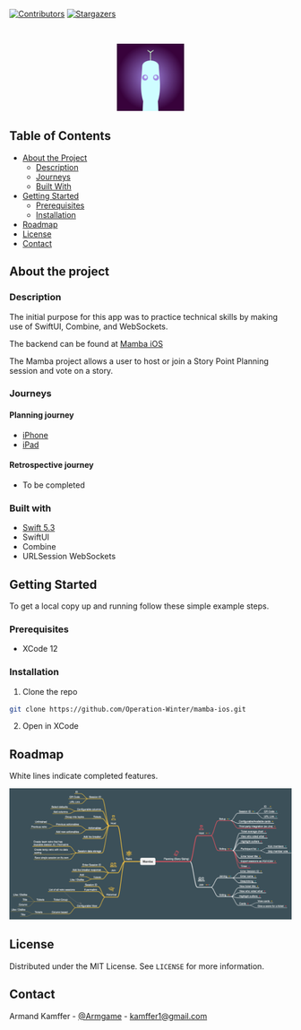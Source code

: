 [![Contributors][contributors-shield]][contributors-url]
[![Stargazers][stars-shield]][stars-url]

<br />
<p align="center">
  <img src="docs/Mamba.png" alt="Logo" width="120" height="120">
</p>


## Table of Contents

* [About the Project](#about-the-project)
  * [Description](#description)
  * [Journeys](#journeys)
  * [Built With](#built-with)
* [Getting Started](#getting-started)
  * [Prerequisites](#prerequisites)
  * [Installation](#installation)
* [Roadmap](#roadmap)
* [License](#license)
* [Contact](#contact)

## About the project

### Description

The initial purpose for this app was to practice technical skills by making use of SwiftUI, Combine, and WebSockets.

The backend can be found at [Mamba iOS](https://github.com/Operation-Winter/mamba-backend-vapor)

The Mamba project allows a user to host or join a Story Point Planning session and vote on a story.

### Journeys

#### Planning journey
- [iPhone](docs/planning_journey_iphone.md)
- [iPad](docs/planning_journey_ipad.md)

#### Retrospective journey
- To be completed

### Built with

- [Swift 5.3](https://swift.org/blog/)
- SwiftUI
- Combine
- URLSession WebSockets

## Getting Started

To get a local copy up and running follow these simple example steps.

### Prerequisites

* XCode 12

### Installation

1. Clone the repo
```sh
git clone https://github.com/Operation-Winter/mamba-ios.git
```
2. Open in XCode

## Roadmap

White lines indicate completed features.

[![Roadmap][roadmap]](https://example.com)

## License

Distributed under the MIT License. See `LICENSE` for more information.

## Contact

Armand Kamffer - [@Armgame](https://twitter.com/Armgame) - kamffer1@gmail.com


[contributors-shield]: https://img.shields.io/github/contributors/Operation-Winter/mamba-ios?style=flat-square
[contributors-url]: https://github.com/Operation-Winter/mamba-ios/graphs/contributors

[stars-shield]: https://img.shields.io/github/stars/Operation-Winter/mamba-ios?style=flat-square?style=flat-square
[stars-url]: https://github.com/Operation-Winter/mamba-ios/stargazers

[roadmap]: docs/Roadmap.png